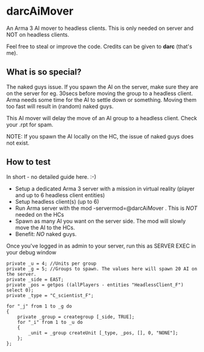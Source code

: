 # darcAiMover
An Arma 3 AI mover to headless clients. This is only needed on server and NOT on headless clients.

Feel free to steal or improve the code. Credits can be given to **darc** (that's me).

## What is so special?
The naked guys issue. 
If you spawn the AI on the server, make sure they are on the server for eg. 30secs before moving the group to a headless client. Arma needs some time for the AI to settle down or something. Moving them too fast will result in (random) naked guys. 

This AI mover will delay the move of an AI group to a headless client. Check your .rpt for spam.

NOTE: If you spawn the AI locally on the HC, the issue of naked guys does not exist.

## How to test
In short - no detailed guide here. :-)
- Setup a dedicated Arma 3 server with a mission in virtual reality (player and up to 6 headless client entities)
- Setup headless client(s) (up to 6)
- Run Arma server with the mod -servermod=@darcAiMover . This is *NOT* needed on the HCs
- Spawn as many AI you want on the server side. The mod will slowly move the AI to the HCs.
- Benefit: _NO_ naked guys.

Once you've logged in as admin to your server, run this as SERVER EXEC in your debug window

	private _u = 4;	//Units per group
	private _g = 5;	//Groups to spawn. The values here will spawn 20 AI on the server.
	private _side = EAST;
	private _pos = getpos ((allPlayers - entities "HeadlessClient_F") select 0);	
	private _type = "C_scientist_F";

	for "_j" from 1 to _g do
	{
		private _group = creategroup [_side, TRUE];
		for "_i" from 1 to _u do
		{
			_unit = _group createUnit [_type, _pos, [], 0, "NONE"]; 
		};
	};
